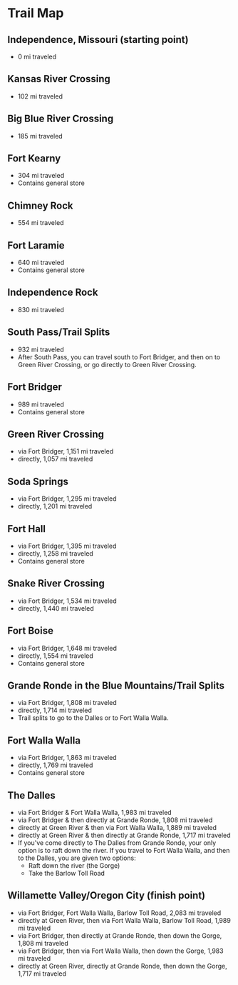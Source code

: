 # Trail Map

## Independence, Missouri (starting point)
* 0 mi traveled

## Kansas River Crossing
* 102 mi traveled

## Big Blue River Crossing
* 185 mi traveled

## Fort Kearny
* 304 mi traveled
* Contains general store

## Chimney Rock
* 554 mi traveled

## Fort Laramie
* 640 mi traveled
* Contains general store

## Independence Rock
* 830 mi traveled

## South Pass/Trail Splits
* 932 mi traveled
* After South Pass, you can travel south to Fort Bridger, and then on to Green
River Crossing, or go directly to Green River Crossing.

## Fort Bridger
* 989 mi traveled
* Contains general store

## Green River Crossing
* via Fort Bridger, 1,151 mi traveled
* directly, 1,057 mi traveled

## Soda Springs
* via Fort Bridger, 1,295 mi traveled
* directly, 1,201 mi traveled

## Fort Hall
* via Fort Bridger, 1,395 mi traveled
* directly, 1,258 mi traveled
* Contains general store

## Snake River Crossing
* via Fort Bridger, 1,534 mi traveled
* directly, 1,440 mi traveled

## Fort Boise
* via Fort Bridger, 1,648 mi traveled
* directly, 1,554 mi traveled
* Contains general store

## Grande Ronde in the Blue Mountains/Trail Splits
* via Fort Bridger, 1,808 mi traveled
* directly, 1,714 mi traveled
* Trail splits to go to the Dalles or to Fort Walla Walla.

## Fort Walla Walla
* via Fort Bridger, 1,863 mi traveled
* directly, 1,769 mi traveled
* Contains general store

## The Dalles
* via Fort Bridger & Fort Walla Walla, 1,983 mi traveled
* via Fort Bridger & then directly at Grande Ronde, 1,808 mi traveled
* directly at Green River & then via Fort Walla Walla, 1,889 mi traveled
* directly at Green River & then directly at Grande Ronde, 1,717 mi traveled
* If you've come directly to The Dalles from Grande Ronde, your only option is to
raft down the river. If you travel to Fort Walla Walla, and then to the Dalles, you
are given two options:
  * Raft down the river (the Gorge)
  * Take the Barlow Toll Road

## Willamette Valley/Oregon City (finish point)
* via Fort Bridger, Fort Walla Walla, Barlow Toll Road, 2,083 mi traveled
* directly at Green River, then via Fort Walla Walla, Barlow Toll Road, 1,989 mi traveled
* via Fort Bridger, then directly at Grande Ronde, then down the Gorge, 1,808 mi traveled
* via Fort Bridger, then via Fort Walla Walla, then down the Gorge, 1,983 mi traveled
* directly at Green River, directly at Grande Ronde, then down the Gorge, 1,717 mi traveled

